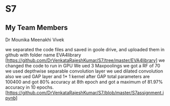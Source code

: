 # S7

## My Team Members

Dr Mounika
Meenakhi
Vivek

we separated the code files and saved in goole drive, and uploaded them in github with folder name EVA4library [https://github.com/DrVenkataRajeshKumar/S7/tree/master/EVA4library]
we changed the code to run in GPU
We ued 3 Maxpoolings
we got a RF of 70
we used depthwise separable convolution layer
we ued dilated convolution also
we ued GAP layer and 1* 1 kernel after GAP
total parameters are 100400 and got 80% accuracy at 8th epoch and got a maximum of 81.97% accuracy in 10 epochs.
[https://github.com/DrVenkataRajeshKumar/S7/blob/master/S7assignment.ipynb]


